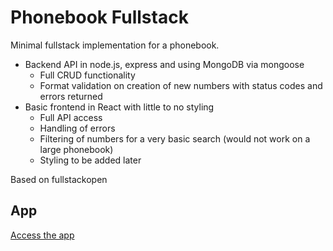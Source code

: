 # Phonebook Fullstack

Minimal fullstack implementation for a phonebook. 

- Backend API in node.js, express and using MongoDB via mongoose
  - Full CRUD functionality
  - Format validation on creation of new numbers with status codes and errors returned
- Basic frontend in React with little to no styling
  - Full API access
  - Handling of errors
  - Filtering of numbers for a very basic search (would not work on a large phonebook)
  - Styling to be added later

Based on fullstackopen

## App

[Access the app](https://secure-badlands-75457.herokuapp.com/)

